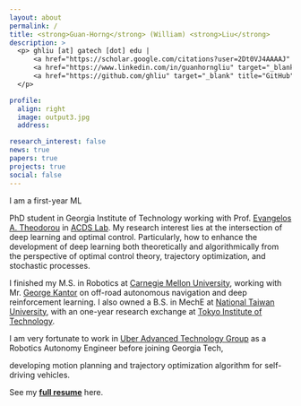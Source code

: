 ```yaml
---
layout: about
permalink: /
title: <strong>Guan-Horng</strong> (William) <strong>Liu</strong>
description: >
  <p> ghliu [at] gatech [dot] edu |
      <a href="https://scholar.google.com/citations?user=2Dt0VJ4AAAAJ" target="_blank" title="Google Scholar"><i class="ai ai-google-scholar"></i> Google Scholar</a> |
      <a href="https://www.linkedin.com/in/guanhorngliu" target="_blank" title="LinkedIn"><i class="fab fa-linkedin"></i> LinkedIn</a> |
      <a href="https://github.com/ghliu" target="_blank" title="GitHub"><i class="fab fa-github"></i> ghliu</a>
  </p>

profile:
  align: right
  image: output3.jpg
  address:

research_interest: false
news: true
papers: true
projects: true
social: false
---
```


I am a first-year ML
<!-- <a href="https://ml.gatech.edu/" target="\_blank">ML</a> -->
PhD student in Georgia Institute of Technology working with Prof. <a href="https://scholar.google.com/citations?user=dG9MV7oAAAAJ&amp;hl=en" target="\_blank">Evangelos A. Theodorou</a> in <a href="http://pwp.gatech.edu/acds/" target="\_blank">ACDS Lab</a>.
My research interest lies at the intersection of deep learning and optimal control. Particularly, how to enhance the development of deep learning both theoretically and algorithmically from the perspective of optimal control theory, trajectory optimization, and stochastic processes.
<!-- broadly under <b>Robot Learning and Control</b>. Specifically, I have researched on Deep (Inverse) Reinforcement Learning, Stochastic Optimal Control, and combing XXX -->

<!-- Before joining Georgia Tech,  -->
I finished my M.S. in Robotics at
<a href="http://www.cmu.edu/" target="\_blank">Carnegie Mellon University</a>, working with Mr.
<a href="http://ri.cmu.edu/ri-faculty/george-a-kantor/" target="\_blank">George Kantor</a> on
off-road autonomous navigation and deep reinforcement learning.
I also owned a B.S. in MechE at
<a href="http://www.ntu.edu.tw/english/index.html" target="\_blank">National Taiwan University,</a> with an one-year research exchange at
<a href="https://www.titech.ac.jp/english/" target="\_blank">Tokyo Institute of Technology</a>.
<!-- My research here relates to off-road autonomous navigation for all-terrain vehicle application. Specifically, I worked on deep reinforcement learning, deep imitation learning, and model-predictive planning as my master thesis.  -->

I am very fortunate to work in
<a href="https://www.uber.com/info/atg/" target="\_blank">Uber Advanced Technology Group</a> as a Robotics Autonomy Engineer before joining Georgia Tech,
<!-- from Sep. 2017 to Dec. 2018 -->
developing motion planning and trajectory optimization algorithm for self-driving vehicles.

See my
<a href="https://ghliu.github.io/assets/pub/CV-two-page-2019.pdf" target="\_blank"><b>full resume</b></a> here.
